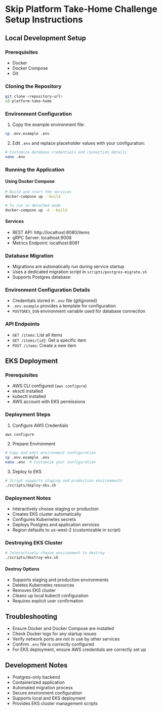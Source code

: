 # Skip Platform Take-Home Challenge Setup Instructions

## Local Development Setup

### Prerequisites
- Docker
- Docker Compose
- Git

### Cloning the Repository
```bash
git clone <repository-url>
cd platform-take-home
```

### Environment Configuration
1. Copy the example environment file:
```bash
cp .env.example .env
```

2. Edit `.env` and replace placeholder values with your configuration:
```bash
# Customize database credentials and connection details
nano .env
```

### Running the Application

#### Using Docker Compose
```bash
# Build and start the services
docker-compose up --build

# To run in detached mode
docker-compose up -d --build
```

#### Services
- REST API: http://localhost:8080/items
- gRPC Server: localhost:9008
- Metrics Endpoint: localhost:8081

### Database Migration
- Migrations are automatically run during service startup
- Uses a dedicated migration script in `scripts/postgres-migrate.sh`
- Supports Postgres database

### Environment Configuration Details
- Credentials stored in `.env` file (gitignored)
- `.env.example` provides a template for configuration
- `POSTGRES_DSN` environment variable used for database connection

### API Endpoints
- `GET /items`: List all items
- `GET /items/{id}`: Get a specific item
- `POST /items`: Create a new item

## EKS Deployment

### Prerequisites
- AWS CLI configured (`aws configure`)
- eksctl installed
- kubectl installed
- AWS account with EKS permissions

### Deployment Steps
1. Configure AWS Credentials
```bash
aws configure
```

2. Prepare Environment
```bash
# Copy and edit environment configuration
cp .env.example .env
nano .env  # Customize your configuration
```

3. Deploy to EKS
```bash
# Script supports staging and production environments
./scripts/deploy-eks.sh
```

### Deployment Notes
- Interactively choose staging or production
- Creates EKS cluster automatically
- Configures Kubernetes secrets
- Deploys Postgres and application services
- Region defaults to us-west-2 (customizable in script)

### Destroying EKS Cluster
```bash
# Interactively choose environment to destroy
./scripts/destroy-eks.sh
```

#### Destroy Options
- Supports staging and production environments
- Deletes Kubernetes resources
- Removes EKS cluster
- Cleans up local kubectl configuration
- Requires explicit user confirmation

## Troubleshooting
- Ensure Docker and Docker Compose are installed
- Check Docker logs for any startup issues
- Verify network ports are not in use by other services
- Confirm `.env` file is correctly configured
- For EKS deployment, ensure AWS credentials are correctly set up

## Development Notes
- Postgres-only backend
- Containerized application
- Automated migration process
- Secure environment configuration
- Supports local and EKS deployment
- Provides EKS cluster management scripts

